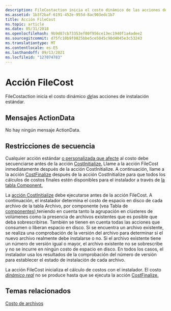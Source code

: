 ```yaml
---
description: FileCostaction inicia el costo dinámico de las acciones de instalación estándar.
ms.assetid: 1b3f2baf-6191-452e-955d-8ac903edc1b7
title: Acción FileCost
ms.topic: article
ms.date: 05/31/2018
ms.openlocfilehash: 9b9d87cb73353ef80f956ce13ec1940f1a4adee2
ms.sourcegitcommit: d75fc10b9f0825bbe5ce5045c90d4045e3c53243
ms.translationtype: MT
ms.contentlocale: es-ES
ms.lasthandoff: 09/13/2021
ms.locfileid: "127074783"
---
```

# <a name="filecost-action"></a>Acción FileCost

FileCostaction inicia el costo dinámico [*de*](c-gly.md)las acciones de instalación estándar.

## <a name="actiondata-messages"></a>Mensajes ActionData

No hay ningún mensaje ActionData.

## <a name="sequence-restrictions"></a>Restricciones de secuencia

Cualquier acción estándar [o personalizada que afecte](custom-actions.md) al costo debe secuenciarse antes de la acción [CostInitialize.](costinitialize-action.md) Llame a la acción FileCost inmediatamente después de la acción CostInitialize. A continuación, llame a la acción [CostFinalize](costfinalize-action.md) después de la acción CostInitialize para que todos los cálculos de costos finales estén disponibles para el instalador a través de [la tabla Component.](component-table.md)

La [acción CostInitialize](costinitialize-action.md) debe ejecutarse antes de la acción FileCost. A continuación, el instalador determina el costo [](file-table.md) de espacio en disco de cada archivo de [](v-gly.md) la tabla Archivo, por componente (vea Tabla de [componentes),](component-table.md)teniendo en cuenta tanto la agrupación en clústeres de volúmenes como la presencia de archivos existentes que es posible que deba sobrescribirse. También se tienen en cuenta todas las acciones que consumen o liberan espacio en disco. Si se encuentra un archivo existente, se realiza una comprobación de la versión del archivo para determinar si el nuevo archivo realmente debe instalarse o no. Si el archivo existente tiene un número de versión igual o mayor, el archivo existente no se sobrescribe y no se incurre en ningún costo de espacio en disco. En todos los casos, el instalador usa los resultados de la comprobación del número de versión para establecer el estado de instalación de cada archivo.

La acción FileCost inicializa el cálculo de costos con el instalador. El costo [*dinámico real*](c-gly.md) no se produce hasta que se ejecuta la acción [CostFinalize.](costfinalize-action.md)

## <a name="related-topics"></a>Temas relacionados

<dl> <dt>

[Costo de archivos](file-costing.md)
</dt> </dl>

 

 



